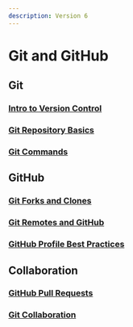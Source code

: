 ```yaml
---
description: Version 6
---
```


# Git and GitHub

## Git

### [Intro to Version Control](git/intro-to-version-control.md)

### [Git Repository Basics](git/git-repository-basics.md)

### [Git Commands](git/git-commands.md)

## GitHub

### [Git Forks and Clones](gh/git-forks-and-remotes.md)

### [Git Remotes and GitHub](gh/git-remotes-and-gh.md)

### [GitHub Profile Best Practices](gh/gh-profile-best-practices.md)

## Collaboration

### [GitHub Pull Requests](collaboration/gh-pull-requests.md)

### [Git Collaboration](collaboration/git-collaboration.md)

